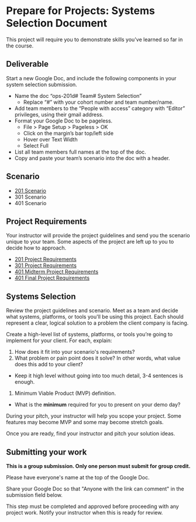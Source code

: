 # Prepare for Projects: Systems Selection Document

This project will require you to demonstrate skills you've learned so far in the course.

## Deliverable

Start a new Google Doc, and include the following components in your system selection submission.
  - Name the doc “ops-201d# Team# System Selection”
    - Replace “#” with your cohort number and team number/name.
  - Add team members to the “People with access” category with “Editor” privileges, using their gmail address.
  - Format your Google Doc to be pageless.
    - File > Page Setup > Pageless > OK
    - Click on the margin’s bar top/left side
    - Hover over Text Width
    - Select Full
  - List all team members full names at the top of the doc.
  - Copy and paste your team’s scenario into the doc with a header.

## Scenario

- [201 Scenario](./scenarios/201-scenario.md)
- 301 Scenario
- 401 Scenario

## Project Requirements

Your instructor will provide the project guidelines and send you the scenario unique to your team. Some aspects of the project are left up to you to decide how to approach.

- [201 Project Requirements](./project-requirements/201-project-requirements.md)
- [301 Project Requirements](./project-requirements/301-project-requirements.md)
- [401 Midterm Project Requirements](./project-requirements/401-midterm-project-requirements.md)
- [401 Final Project Requirements](./project-requirements/401-final-project-requirements.md)

## Systems Selection

Review the project guidelines and scenario. Meet as a team and decide what systems, platforms, or tools you'll be using this project. Each should represent a clear, logical solution to a problem the client company is facing.

Create a high-level list of systems, platforms, or tools you’re going to implement for your client. For each, explain:

1. How does it fit into your scenario's requirements?
1. What problem or pain point does it solve? In other words, what value does this add to your client?
  - Keep it high level without going into too much detail, 3-4 sentences is enough.
1. Minimum Viable Product (MVP) definition.
  - What is the **minimum** required for you to present on your demo day?

During your pitch, your instructor will help you scope your project. Some features may become MVP and some may become stretch goals.

Once you are ready, find your instructor and pitch your solution ideas.

## Submitting your work

**This is a group submission. Only one person must submit for group credit.**

Please have everyone's name at the top of the Google Doc.

Share your Google Doc so that "Anyone with the link can comment" in the submission field below.

This step must be completed and approved before proceeding with any project work. Notify your instructor when this is ready for review.
